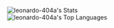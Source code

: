 ![leonardo-404a's Stats](https://github-readme-stats.vercel.app/api?username=leonardo-404a&theme=dark&show_icons=true&hide_border=true&count_private=true) \
![leonardo-404a's Top Languages](https://github-readme-stats.vercel.app/api/top-langs/?username=leonardo-404a&theme=dark&show_icons=true&hide_border=true&layout=compact)
